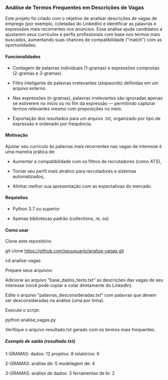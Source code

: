 ### Análise de Termos Frequentes em Descrições de Vagas

 Este projeto foi criado com o objetivo de analisar descrições de vagas de emprego (por exemplo, coletadas do LinkedIn) e identificar as palavras e expressões mais recorrentes nos anúncios. Essa análise ajuda candidatos a ajustarem seus currículos e perfis profissionais com base nos termos mais buscados, aumentando suas chances de compatibilidade ("match") com as oportunidades.


 #### Funcionalidades

- Contagem de palavras individuais (1-gramas) e expressões compostas (2-gramas e 3-gramas).

- Filtro inteligente de palavras irrelevantes (stopwords) definidas em um arquivo externo.

- Nas expressões (n-gramas), palavras irrelevantes são ignoradas apenas se estiverem no início ou no fim da expressão — permitindo capturar termos relevantes mesmo com preposições no meio.

- Exportação dos resultados para um arquivo .txt, organizado por tipo de expressão e ordenado por frequência.


#### Motivação

Ajustar seu currículo às palavras mais recorrentes nas vagas de interesse é uma maneira prática de:

- Aumentar a compatibilidade com os filtros de recrutadores (como ATS),

- Tornar seu perfil mais atrativo para recrutadores e sistemas automatizados,

- Alinhar melhor sua apresentação com as expectativas do mercado.


#### Requisitos

- Python 3.7 ou superior

- Apenas bibliotecas padrão (collections, re, os)


#### Como usar

Clone este repositório:

git clone https://github.com/seuusuario/analise-vagas.git

cd analise-vagas

Prepare seus arquivos:

Adicione ao arquivo "base_dados_texto.txt" as descrições das vagas de seu interesse (você pode copiar e colar diretamente do LinkedIn).

Edite o arquivo "palavras_desconsideradas.txt" com palavras que devem ser desconsideradas na análise (uma por linha).

Execute o script:

python analise_vagas.py

Verifique o arquivo resultado.txt gerado com os termos mais frequentes.

##### Exemplo de saída (resultado.txt)

1-GRAMAS:
dados: 12
projetos: 8
relatórios: 6

2-GRAMAS:
análise de: 5
modelagem de: 4

3-GRAMAS:
análise de dados: 3
ferramentas de bi: 2





